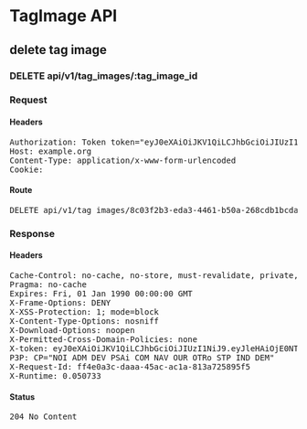 # TagImage API

## delete tag image

### DELETE api/v1/tag_images/:tag_image_id
### Request

#### Headers

<pre>Authorization: Token token=&quot;eyJ0eXAiOiJKV1QiLCJhbGciOiJIUzI1NiJ9.eyJleHAiOjE0NTI2MjE5MTcsImFiaWxpdGllcyI6eyIwMDMyNDAwMDAwNGlqV1MiOnsiVGFncyI6eyJNeVRhZyI6eyJlbiI6IkNhcnRvb25zIiwiZnIiOiJEw6lzc2luIGFuaW3DqSJ9fSwiQWNjZXNzIjp7InNlZSI6dHJ1ZSwiaW1hZ2VfdGFnIjp0cnVlfX19LCJ1c2VyX2lkIjoiMjcyY2M5NWYtOTk2MS00MjE0LWE5NDctMWRmOWY0MmZlMzU2In0.hqxjyVyOU9O5wJnUcjedrPu05dyMoGVwFT-P-FPLBX0&quot;
Host: example.org
Content-Type: application/x-www-form-urlencoded
Cookie: </pre>

#### Route

<pre>DELETE api/v1/tag_images/8c03f2b3-eda3-4461-b50a-268cdb1bcda3</pre>

### Response

#### Headers

<pre>Cache-Control: no-cache, no-store, must-revalidate, private, max-age=0
Pragma: no-cache
Expires: Fri, 01 Jan 1990 00:00:00 GMT
X-Frame-Options: DENY
X-XSS-Protection: 1; mode=block
X-Content-Type-Options: nosniff
X-Download-Options: noopen
X-Permitted-Cross-Domain-Policies: none
X-token: eyJ0eXAiOiJKV1QiLCJhbGciOiJIUzI1NiJ9.eyJleHAiOjE0NTI2MjE5MTcsImFiaWxpdGllcyI6eyIwMDMyNDAwMDAwNGlqV1MiOnsiVGFncyI6eyJNeVRhZyI6eyJlbiI6IkNhcnRvb25zIiwiZnIiOiJEw6lzc2luIGFuaW3DqSJ9fSwiQWNjZXNzIjp7InNlZSI6dHJ1ZSwiaW1hZ2VfdGFnIjp0cnVlfX19LCJ1c2VyX2lkIjoiMjcyY2M5NWYtOTk2MS00MjE0LWE5NDctMWRmOWY0MmZlMzU2In0.hqxjyVyOU9O5wJnUcjedrPu05dyMoGVwFT-P-FPLBX0
P3P: CP=&quot;NOI ADM DEV PSAi COM NAV OUR OTRo STP IND DEM&quot;
X-Request-Id: ff4e0a3c-daaa-45ac-ac1a-813a725895f5
X-Runtime: 0.050733</pre>

#### Status

<pre>204 No Content</pre>

